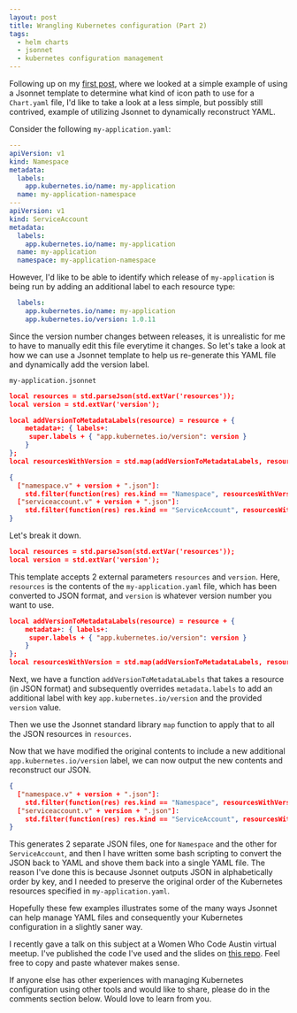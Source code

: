 ```yaml
---
layout: post
title: Wrangling Kubernetes configuration (Part 2)
tags:
  - helm charts
  - jsonnet
  - kubernetes configuration management
---
```


Following up on my [first post](/_posts/2020/2020-04-02-wrangling-kubernetes-configuration-part-1.md), where we looked at a simple example of using a Jsonnet template to determine what kind of icon path to use for a `Chart.yaml` file, I'd like to take a look at a less simple, but possibly still contrived, example of utilizing Jsonnet to dynamically reconstruct YAML.

Consider the following `my-application.yaml`:

```yaml
---
apiVersion: v1
kind: Namespace
metadata:
  labels:
    app.kubernetes.io/name: my-application
  name: my-application-namespace
---
apiVersion: v1
kind: ServiceAccount
metadata:
  labels:
    app.kubernetes.io/name: my-application
  name: my-application
  namespace: my-application-namespace
```

However, I'd like to be able to identify which release of `my-application` is being run by adding an additional label to each resource type:

```yaml
  labels:
    app.kubernetes.io/name: my-application
    app.kubernetes.io/version: 1.0.11
```

Since the version number changes between releases, it is unrealistic for me to have to manually edit this file everytime it changes. So let's take a look at how we can use a Jsonnet template to help us re-generate this YAML file and dynamically add the version label.

`my-application.jsonnet`
```json
local resources = std.parseJson(std.extVar('resources'));
local version = std.extVar('version');

local addVersionToMetadataLabels(resource) = resource + {
	metadata+: { labels+:
	 super.labels + { "app.kubernetes.io/version": version }
	}
};
local resourcesWithVersion = std.map(addVersionToMetadataLabels, resources);

{
  ["namespace.v" + version + ".json"]:
    std.filter(function(res) res.kind == "Namespace", resourcesWithVersion)[0],
  ["serviceaccount.v" + version + ".json"]:
    std.filter(function(res) res.kind == "ServiceAccount", resourcesWithVersion)[0]
}
```

Let's break it down.

```json
local resources = std.parseJson(std.extVar('resources'));
local version = std.extVar('version');
```

This template accepts 2 external parameters `resources` and `version`. Here, `resources` is the contents of the `my-application.yaml` file, which has been converted to JSON format, and `version` is whatever version number you want to use.

```json
local addVersionToMetadataLabels(resource) = resource + {
	metadata+: { labels+:
	 super.labels + { "app.kubernetes.io/version": version }
	}
};
local resourcesWithVersion = std.map(addVersionToMetadataLabels, resources);
```

Next, we have a function `addVersionToMetadataLabels` that takes a resource (in JSON format) and subsequently overrides `metadata.labels` to add an additional label with key `app.kubernetes.io/version` and the provided `version` value.

Then we use the Jsonnet standard library `map` function to apply that to all the JSON resources in `resources`.

Now that we have modified the original contents to include a new additional `app.kubernetes.io/version` label, we can now output the new contents and reconstruct our JSON.

```json
{
  ["namespace.v" + version + ".json"]:
    std.filter(function(res) res.kind == "Namespace", resourcesWithVersion)[0],
  ["serviceaccount.v" + version + ".json"]:
    std.filter(function(res) res.kind == "ServiceAccount", resourcesWithVersion)[0]
}
```

This generates 2 separate JSON files, one for `Namespace` and the other for `ServiceAccount`, and then I have written some bash scripting to convert the JSON back to YAML and shove them back into a single YAML file. The reason I've done this is because Jsonnet outputs JSON in alphabetically order by key, and I needed to preserve the original order of the Kubernetes resources specified in `my-application.yaml`.

Hopefully these few examples illustrates some of the many ways Jsonnet can help manage YAML files and consequently your Kubernetes configuration in a slightly saner way.

I recently gave a talk on this subject at a Women Who Code Austin virtual meetup. I've published the code I've used and the slides on [this repo](https://gitlab.com/dlbock/talks/-/tree/master/wrangling-k8s-config). Feel free to copy and paste whatever makes sense.

If anyone else has other experiences with managing Kubernetes configuration using other tools and would like to share, please do in the comments section below. Would love to learn from you.
